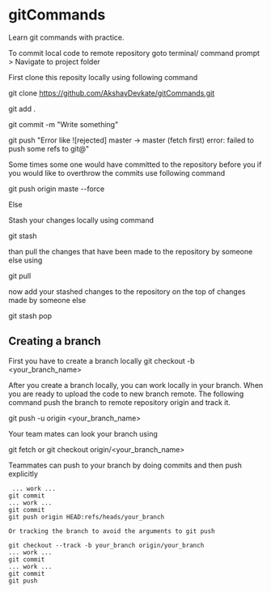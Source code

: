 # gitCommands

Learn git commands with practice. 

To commit local code to remote repository 
 goto terminal/ command prompt > Navigate to project folder 
 
 First clone this reposity locally using following command 
 
 git clone https://github.com/AkshayDevkate/gitCommands.git
 
 git add .
 
 git commit -m "Write something"
 
 git push 
 "Error like
 ![rejected] master -> master (fetch first)
 error: failed to push some refs to git@"
 
 Some times some one would have committed to the repository before you if you would like to overthrow the commits use following command 
 
 git push origin maste --force 
 
 Else 
 
 Stash your changes locally using command 
 
 git stash 
 
 than pull the changes that have been made to the repository by someone else using 
 
 git pull 
 
 now add your stashed changes to the repository on the top of changes made by someone else 
 
 git stash pop 
 
 
 ## Creating a branch 
 
 First you have to create a branch locally 
 git checkout -b <your_branch_name>
 
 After you create a branch locally, you can work locally in your branch. When you are ready to upload the code to new branch remote. The following command push the branch to remote repository origin and track it.
 
 git push -u origin <your_branch_name>
 
 Your team mates can look your branch using 
 
 git fetch
 or
 git checkout origin/<your_branch_name>
 
 
 Teammates can push to your branch by doing commits and then push explicitly
 
``` 
 ... work ...
git commit
... work ...
git commit
git push origin HEAD:refs/heads/your_branch

Or tracking the branch to avoid the arguments to git push

git checkout --track -b your_branch origin/your_branch
... work ...
git commit
... work ...
git commit
git push
 
```
